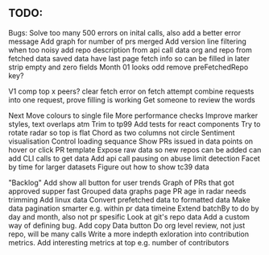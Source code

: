 ## TODO:
Bugs:
Solve too many 500 errors on inital calls, also add a better error message
Add graph for number of prs merged
Add version line filtering when too noisy 
add repo description from api call data
org and repo from fetched data
saved data have last page fetch info so can be filled in later
strip empty and zero fields 
Month 01 looks odd
remove preFetchedRepo key?

V1
comp top x peers?
clear fetch error on fetch attempt
combine requests into one request, prove filling is working
Get someone to review the words

Next
Move colours to single file
More performance checks
Improve marker styles, text overlaps atm
Trim to tp99
Add tests for react components
Try to rotate radar so top is flat
Chord as two columns not circle
Sentiment visualisation
Control loading sequance
Show PRs issued in data points on hover or click
PR template
Expose raw data so new repos can be added can add
CLI calls to get data
Add api call pausing on abuse limit detection
Facet by time for larger datasets
Figure out how to show tc39 data

"Backlog"
Add show all button for user trends
Graph of PRs that got approved supper fast
Grouped data graphs page
PR age in radar needs trimming
Add linux data
Convert prefetched data to formatted data
Make data pagination smarter e.g. within pr data timeine
Extend batchBy to do by day and month, also not pr spesific
Look at git's repo data
Add a custom way of defining bug.
Add copy Data button
Do org level review, not just repo, will be many calls
Write a more indepth exloration into contribution metrics.
Add interesting metrics at top e.g. number of contributors
